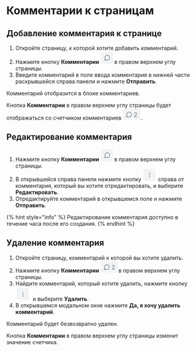 # Комментарии к страницам

## Добавление комментария к странице

1. Откройте страницу, к которой хотите добавить комментарий.
2. Нажмите кнопку **Комментарии** <img src="../../../.gitbook/assets/изображение (5) (1) (1) (1).png" alt="" data-size="line">в правом верхнем углу страницы.
3. Введите комментарий в поле ввода комментария в нижней части раскрывшейся справа панели и нажмите **Отправить**.

Комментарий отобразится в блоке комментариев.&#x20;

Кнопка **Комментарии** в правом верхнем углу страницы будет отображаться со счетчиком комментариев ![](<../../../.gitbook/assets/изображение (6) (1) (1) (1).png>).

## Редактирование комментария

1. Нажмите кнопку **Комментарии** <img src="../../../.gitbook/assets/изображение (5) (1) (1) (1).png" alt="" data-size="line">в правом верхнем углу страницы.
2. В открывшейся справа панели нажмите кнопку <img src="../../../.gitbook/assets/изображение (222).png" alt="" data-size="line"> справа от комментария, который вы хотите отредактировать, и выберите **Редактировать**.
3. Отредактируйте комментарий в открывшемся поле и нажмите **Отправить**.&#x20;

{% hint style="info" %}
Редактирование комментария доступно в течение часа после его создания.
{% endhint %}

## Удаление комментария

1. Откройте страницу, комментарий к которой вы хотите удалить.
2. Нажмите кнопку **Комментарии** <img src="../../../.gitbook/assets/изображение (7) (1) (1).png" alt="" data-size="line">в правом верхнем углу страницы.
3. Найдите комментарий, который хотите удалить, нажмите кнопку <img src="../../../.gitbook/assets/изображение (8) (1) (1).png" alt="" data-size="line"> и выберите **Удалить**.
4. В открывшемся модальном окне нажмите **Да, я хочу удалить комментарий**.

Комментарий будет безвозвратно удален.

Кнопка **Комментарии** в правом верхнем углу страницы изменит значение счетчика.&#x20;
